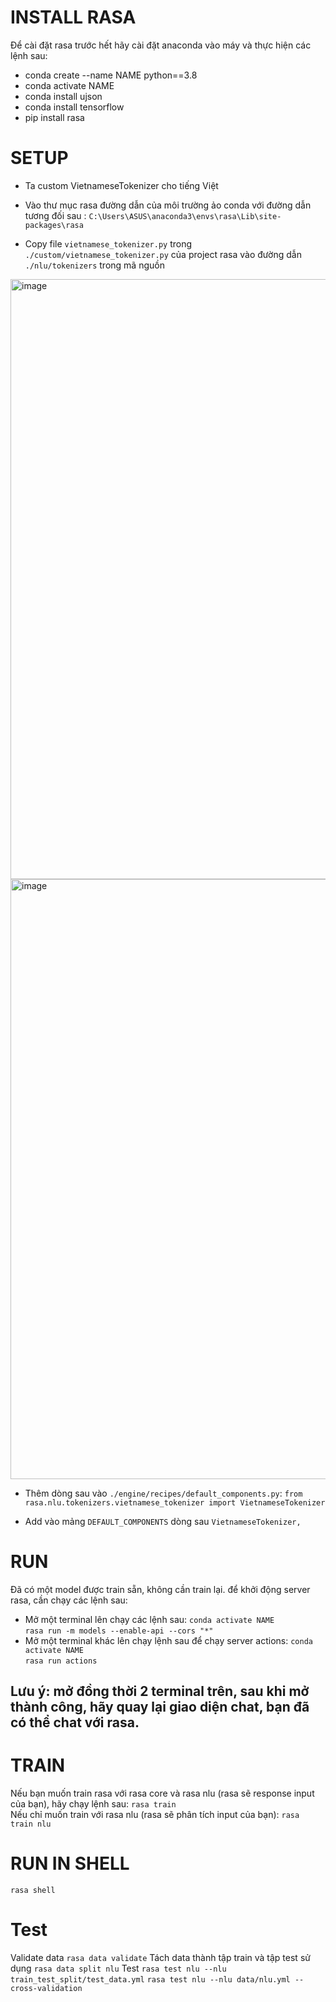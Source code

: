 # INSTALL RASA
Để cài đặt rasa trước hết hãy cài đặt anaconda vào máy và thực hiện các lệnh sau:
- conda create --name NAME python==3.8
- conda activate NAME
- conda install ujson
- conda install tensorflow
- pip install rasa

# SETUP
-	Ta custom VietnameseTokenizer cho tiếng Việt

-	Vào thư mục rasa đường dẫn của môi trường ảo conda với đường dẫn tương đối sau : `C:\Users\ASUS\anaconda3\envs\rasa\Lib\site-packages\rasa`

-	Copy file `vietnamese_tokenizer.py` trong `./custom/vietnamese_tokenizer.py` của project rasa vào đường dẫn `./nlu/tokenizers` trong mã nguồn
<img width="960" alt="image" src="https://user-images.githubusercontent.com/35862674/156728967-815f1b05-d583-4b3a-9f9e-689240c46a38.png">
<img width="960" alt="image" src="https://user-images.githubusercontent.com/35862674/156729005-6b8bec4e-5718-4072-9dfd-571527d44be6.png">

-	Thêm dòng sau vào `./engine/recipes/default_components.py`:
`from rasa.nlu.tokenizers.vietnamese_tokenizer import VietnameseTokenizer`

- Add vào mảng `DEFAULT_COMPONENTS` dòng sau
 `VietnameseTokenizer,`

# RUN
Đã có một model được train sẵn, không cần train lại.
để khởi động server rasa, cần chạy các lệnh sau:
- Mở một terminal lên chạy các lệnh sau:
`conda activate NAME`  
`rasa run -m models --enable-api --cors "*"`
- Mở một terminal khác lên chạy lệnh sau để chạy server actions:
`conda activate NAME`  
`rasa run actions`  
## Lưu ý: mở đồng thời 2 terminal trên, sau khi mở thành công, hãy quay lại giao diện chat, bạn đã có thể chat với rasa.

# TRAIN
Nếu bạn muốn train rasa với rasa core và rasa nlu (rasa sẽ response input của bạn), hãy chạy lệnh sau: `rasa train`  
Nếu chỉ muốn train với rasa nlu (rasa sẽ phân tích input của bạn): `rasa train nlu`


# RUN IN SHELL
`rasa shell`


# Test
Validate data `rasa data validate`
Tách data thành tập train và tập test sử dụng `rasa data split nlu`
Test `rasa test nlu --nlu train_test_split/test_data.yml`
`rasa test nlu --nlu data/nlu.yml --cross-validation`